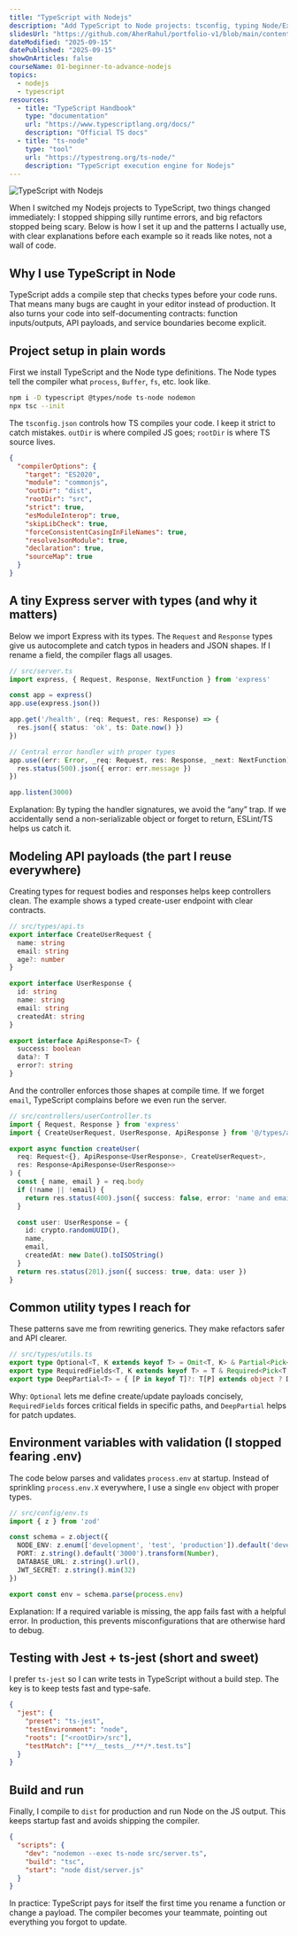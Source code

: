 ```yaml
---
title: "TypeScript with Nodejs"
description: "Add TypeScript to Node projects: tsconfig, typing Node/Express, build pipelines, and DX tips."
slidesUrl: "https://github.com/AherRahul/portfolio-v1/blob/main/content/articles"
dateModified: "2025-09-15"
datePublished: "2025-09-15"
showOnArticles: false
courseName: 01-beginner-to-advance-nodejs
topics:
  - nodejs
  - typescript
resources:
  - title: "TypeScript Handbook"
    type: "documentation"
    url: "https://www.typescriptlang.org/docs/"
    description: "Official TS docs"
  - title: "ts-node"
    type: "tool"
    url: "https://typestrong.org/ts-node/"
    description: "TypeScript execution engine for Nodejs"
---
```


![TypeScript with Nodejs](https://res.cloudinary.com/duojkrgue/image/upload/v1757930701/Portfolio/nodeJsCourse/32_ci1c0b.png)

<!-- # 📖 My Personal Notes – TypeScript with Nodejs -->

When I switched my Nodejs projects to TypeScript, two things changed immediately: I stopped shipping silly runtime errors, and big refactors stopped being scary. Below is how I set it up and the patterns I actually use, with clear explanations before each example so it reads like notes, not a wall of code.

## Why I use TypeScript in Node

TypeScript adds a compile step that checks types before your code runs. That means many bugs are caught in your editor instead of production. It also turns your code into self-documenting contracts: function inputs/outputs, API payloads, and service boundaries become explicit.

## Project setup in plain words

First we install TypeScript and the Node type definitions. The Node types tell the compiler what `process`, `Buffer`, `fs`, etc. look like.

```bash
npm i -D typescript @types/node ts-node nodemon
npx tsc --init
```

The `tsconfig.json` controls how TS compiles your code. I keep it strict to catch mistakes. `outDir` is where compiled JS goes; `rootDir` is where TS source lives.

```json
{
  "compilerOptions": {
    "target": "ES2020",
    "module": "commonjs",
    "outDir": "dist",
    "rootDir": "src",
    "strict": true,
    "esModuleInterop": true,
    "skipLibCheck": true,
    "forceConsistentCasingInFileNames": true,
    "resolveJsonModule": true,
    "declaration": true,
    "sourceMap": true
  }
}
```

## A tiny Express server with types (and why it matters)

Below we import Express with its types. The `Request` and `Response` types give us autocomplete and catch typos in headers and JSON shapes. If I rename a field, the compiler flags all usages.

```ts
// src/server.ts
import express, { Request, Response, NextFunction } from 'express'

const app = express()
app.use(express.json())

app.get('/health', (req: Request, res: Response) => {
  res.json({ status: 'ok', ts: Date.now() })
})

// Central error handler with proper types
app.use((err: Error, _req: Request, res: Response, _next: NextFunction) => {
  res.status(500).json({ error: err.message })
})

app.listen(3000)
```

Explanation: By typing the handler signatures, we avoid the “any” trap. If we accidentally send a non-serializable object or forget to return, ESLint/TS helps us catch it.

## Modeling API payloads (the part I reuse everywhere)

Creating types for request bodies and responses helps keep controllers clean. The example shows a typed create-user endpoint with clear contracts.

```ts
// src/types/api.ts
export interface CreateUserRequest {
  name: string
  email: string
  age?: number
}

export interface UserResponse {
  id: string
  name: string
  email: string
  createdAt: string
}

export interface ApiResponse<T> {
  success: boolean
  data?: T
  error?: string
}
```

And the controller enforces those shapes at compile time. If we forget `email`, TypeScript complains before we even run the server.

```ts
// src/controllers/userController.ts
import { Request, Response } from 'express'
import { CreateUserRequest, UserResponse, ApiResponse } from '@/types/api'

export async function createUser(
  req: Request<{}, ApiResponse<UserResponse>, CreateUserRequest>,
  res: Response<ApiResponse<UserResponse>>
) {
  const { name, email } = req.body
  if (!name || !email) {
    return res.status(400).json({ success: false, error: 'name and email required' })
  }

  const user: UserResponse = {
    id: crypto.randomUUID(),
    name,
    email,
    createdAt: new Date().toISOString()
  }
  return res.status(201).json({ success: true, data: user })
}
```

## Common utility types I reach for

These patterns save me from rewriting generics. They make refactors safer and API clearer.

```ts
// src/types/utils.ts
export type Optional<T, K extends keyof T> = Omit<T, K> & Partial<Pick<T, K>>
export type RequiredFields<T, K extends keyof T> = T & Required<Pick<T, K>>
export type DeepPartial<T> = { [P in keyof T]?: T[P] extends object ? DeepPartial<T[P]> : T[P] }
```

Why: `Optional` lets me define create/update payloads concisely, `RequiredFields` forces critical fields in specific paths, and `DeepPartial` helps for patch updates.

## Environment variables with validation (I stopped fearing .env)

The code below parses and validates `process.env` at startup. Instead of sprinkling `process.env.X` everywhere, I use a single `env` object with proper types.

```ts
// src/config/env.ts
import { z } from 'zod'

const schema = z.object({
  NODE_ENV: z.enum(['development', 'test', 'production']).default('development'),
  PORT: z.string().default('3000').transform(Number),
  DATABASE_URL: z.string().url(),
  JWT_SECRET: z.string().min(32)
})

export const env = schema.parse(process.env)
```

Explanation: If a required variable is missing, the app fails fast with a helpful error. In production, this prevents misconfigurations that are otherwise hard to debug.

## Testing with Jest + ts-jest (short and sweet)

I prefer `ts-jest` so I can write tests in TypeScript without a build step. The key is to keep tests fast and type-safe.

```json
{
  "jest": {
    "preset": "ts-jest",
    "testEnvironment": "node",
    "roots": ["<rootDir>/src"],
    "testMatch": ["**/__tests__/**/*.test.ts"]
  }
}
```

## Build and run

Finally, I compile to `dist` for production and run Node on the JS output. This keeps startup fast and avoids shipping the compiler.

```json
{
  "scripts": {
    "dev": "nodemon --exec ts-node src/server.ts",
    "build": "tsc",
    "start": "node dist/server.js"
  }
}
```

In practice: TypeScript pays for itself the first time you rename a function or change a payload. The compiler becomes your teammate, pointing out everything you forgot to update.


